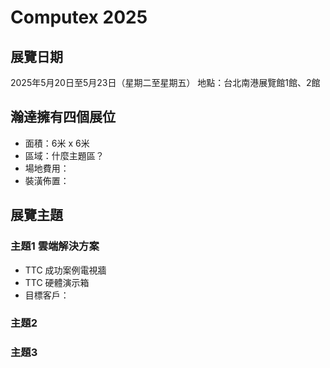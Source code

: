 # Computex 2025
## 展覽日期
2025年5月20日至5月23日（星期二至星期五）
地點：台北南港展覽館1館、2館

## 瀚達擁有四個展位
- 面積：6米 x 6米
- 區域：什麼主題區？
- 場地費用：
- 裝潢佈置：

## 展覽主題
### 主題1 雲端解決方案
 - TTC 成功案例電視牆
 - TTC 硬體演示箱
 - 目標客戶：
### 主題2
### 主題3
